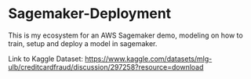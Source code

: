 # Sagemaker-Deployment

This is my ecosystem for an AWS Sagemaker demo, modeling on how to train, setup and deploy a model in sagemaker.

Link to Kaggle Dataset: https://www.kaggle.com/datasets/mlg-ulb/creditcardfraud/discussion/297258?resource=download
